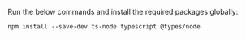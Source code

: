 
Run the below commands and install the required packages globally:
```
npm install --save-dev ts-node typescript @types/node
```